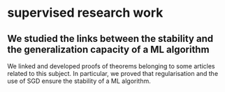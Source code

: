 # supervised research work 
## We studied the links between the stability and the generalization capacity of a ML algorithm

We linked and developed proofs of theorems belonging to some articles related to this subject.
In particular, we proved that regularisation and the use of SGD ensure the stability of a ML algorithm.  
